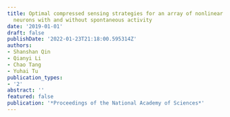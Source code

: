 ```yaml
---
title: Optimal compressed sensing strategies for an array of nonlinear olfactory receptor
  neurons with and without spontaneous activity
date: '2019-01-01'
draft: false
publishDate: '2022-01-23T21:18:00.595314Z'
authors:
- Shanshan Qin
- Qianyi Li
- Chao Tang
- Yuhai Tu
publication_types:
- '2'
abstract: ''
featured: false
publication: '*Proceedings of the National Academy of Sciences*'
---
```



